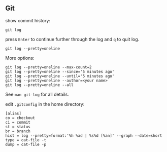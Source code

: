 ## Git

show commit history:
```
git log
```

press `Enter` to continue further through the log and `q` to quit log.


```
git log --pretty=oneline
```

More options:

```
git log --pretty=oneline --max-count=2
git log --pretty=oneline --since='5 minutes ago'
git log --pretty=oneline --until='5 minutes ago'
git log --pretty=oneline --author=<your name>
git log --pretty=oneline --all
```

See `man git-log` for all details.


edit `.gitconfig` in the home directory:
```
[alias]
co = checkout
ci = commit
st = status
br = branch
hist = log --pretty=format:'%h %ad | %s%d [%an]' --graph --date=short
type = cat-file -t
dump = cat-file -p
```
